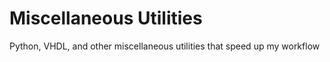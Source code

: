 # Miscellaneous Utilities
Python, VHDL, and other miscellaneous utilities that speed up my workflow
